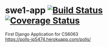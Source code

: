 # swe1-app [![Build Status](https://travis-ci.com/ponathanjun/swe1-app.svg?branch=main)](https://travis-ci.com/ponathanjun/swe1-app) [![Coverage Status](https://coveralls.io/repos/github/ponathanjun/swe1-app/badge.svg?branch=main)](https://coveralls.io/github/ponathanjun/swe1-app?branch=main)
First Django Application for CS6063 \
https://polls-jp5474.herokuapp.com/polls/
